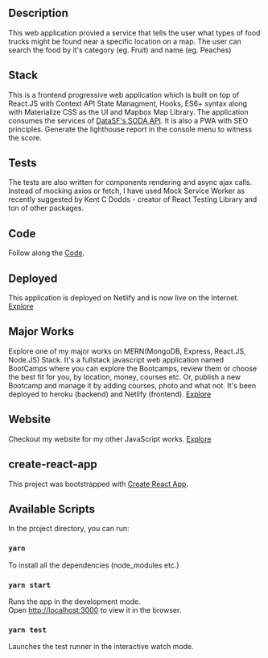 ## Description

This web application provied a service that tells the user what types of food trucks might be found near a specific location on a map. The user can search the food by it's category (eg. Fruit) and name (eg. Peaches)

## Stack

This is a frontend progressive web application which is built on top of React.JS with Context API State Managment, Hooks, ES6+ syntax along with Materialize CSS as the UI and Mapbox Map Library. The application consumes the services of [DataSF's SODA API](https://datasf.org/). It is also a PWA with SEO principles. Generate the lighthouse report in the console menu to witness the score. 

## Tests

The tests are also written for components rendering and async ajax calls. Instead of mocking axios or fetch, I have used Mock Service Worker as recently suggested by Kent C Dodds - creator of React Testing Library and ton of other packages.

## Code

Follow along the [Code](https://github.com/inblack67/Mapbox-Food-Trucks).

## Deployed

This application is deployed on Netlify and is now live on the Internet. [Explore](https://food-trucks.netlify.app/)


## Major Works

Explore one of my major works on MERN(MongoDB, Express, React.JS, Node.JS) Stack. It's a fullstack javascript web application named BootCamps where you can explore the Bootcamps, review them or choose the best fit for you, by location, money, courses etc. Or, publish a new Bootcamp and manage it by adding courses, photo and what not. It's been deployed to heroku (backend) and Netlify (frontend). [Explore](https://bootcamps.netlify.app/)


## Website
Checkout my website for my other JavaScript works. [Explore](https://inblack67.netlify.app/)


## create-react-app

This project was bootstrapped with [Create React App](https://github.com/facebook/create-react-app).

## Available Scripts

In the project directory, you can run:

### `yarn`

To install all the dependencies (node_modules etc.)

### `yarn start`

Runs the app in the development mode.<br />
Open [http://localhost:3000](http://localhost:3000) to view it in the browser.

### `yarn test`

Launches the test runner in the interactive watch mode.<br />